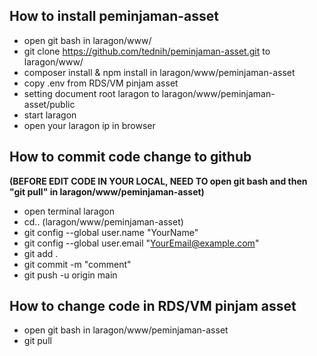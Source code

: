 ## How to install peminjaman-asset

-   open git bash in laragon/www/
-   git clone https://github.com/tednih/peminjaman-asset.git to laragon/www/
-   composer install & npm install in laragon/www/peminjaman-asset
-   copy .env from RDS/VM pinjam asset
-   setting document root laragon to laragon/www/peminjaman-asset/public
-   start laragon
-   open your laragon ip in browser

## How to commit code change to github

**(BEFORE EDIT CODE IN YOUR LOCAL, NEED TO open git bash and then "git pull" in laragon/www/peminjaman-asset)**

-   open terminal laragon
-   cd.. (laragon/www/peminjaman-asset)
-   git config --global user.name "YourName"
-   git config --global user.email "YourEmail@example.com"
-   git add .
-   git commit -m "comment"
-   git push -u origin main

## How to change code in RDS/VM pinjam asset

-   open git bash in laragon/www/peminjaman-asset
-   git pull
